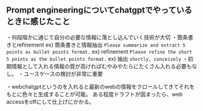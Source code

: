 ## Prompt engineeringについてchatgptでやっているときに感じたこと
・何段階かに通じて自分の必要な情報に落とし込んでいく技術が大切
    ・箇条書きとrefinement
    ex) 箇条書きと情報抽出
    ```
    Please summarize and extract 5 points as bullet points format.
    ```
    ex) refinement
    ```
    Please refine the short 5 points as the bullet points format.
    ```
    ex) 抽出
    ```
    shortly, conceisely
    ```
・初期情報として入れる情報の質が高ければむやみやたらにたくさん入れる必要もなし。
    ・ユースケースの検討が非常に重要

・webchatgptというのを入れると最新のwebの情報をクロールしてきてそれをもとに色々と生成することが可能。
ある程度ドラフトが固まったら、web accessをoffにして仕上げにかかる。

